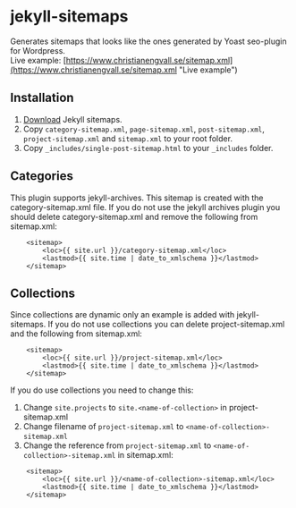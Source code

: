 # jekyll-sitemaps
Generates sitemaps that looks like the ones generated by Yoast seo-plugin for Wordpress.    
Live example: [https://www.christianengvall.se/sitemap.xml](https://www.christianengvall.se/sitemap.xml "Live example")

## Installation
1. [Download](https://github.com/crilleengvall/jekyll-sitemaps/archive/master.zip "Download jekyll sitemaps") Jekyll sitemaps.
2. Copy `category-sitemap.xml`, `page-sitemap.xml`, `post-sitemap.xml`, `project-sitemap.xml` and `sitemap.xml` to your root folder.
3. Copy `_includes/single-post-sitemap.html` to your `_includes` folder.

## Categories
This plugin supports jekyll-archives. This sitemap is created with the category-sitemap.xml file. If you do not use the jekyll archives plugin you should delete category-sitemap.xml and remove the following from sitemap.xml:
```
	<sitemap>
		<loc>{{ site.url }}/category-sitemap.xml</loc>
		<lastmod>{{ site.time | date_to_xmlschema }}</lastmod>
	</sitemap>
```

## Collections
Since collections are dynamic only an example is added with jekyll-sitemaps.
If you do not use collections you can delete project-sitemap.xml and the following from sitemap.xml:
```
	<sitemap>
		<loc>{{ site.url }}/project-sitemap.xml</loc>
		<lastmod>{{ site.time | date_to_xmlschema }}</lastmod>
	</sitemap>
```

If you do use collections you need to change this:    
    
1. Change `site.projects` to `site.<name-of-collection>` in project-sitemap.xml    
2. Change filename of `project-sitemap.xml` to `<name-of-collection>-sitemap.xml`    
3. Change the reference from `project-sitemap.xml` to `<name-of-collection>-sitemap.xml` in sitemap.xml:    
```
	<sitemap>
		<loc>{{ site.url }}/<name-of-collection>-sitemap.xml</loc>
		<lastmod>{{ site.time | date_to_xmlschema }}</lastmod>
	</sitemap>
```
